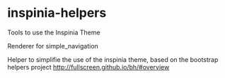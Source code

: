 # inspinia-helpers

Tools to use the Inspinia Theme

Renderer for simple_navigation

Helper to simplifie the use of the inspinia theme,
based on the bootstrap helpers project
http://fullscreen.github.io/bh/#overview
